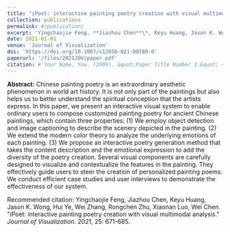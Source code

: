 ```yaml
---
title: "iPoet: interactive painting poetry creation with visual multimodal analysis"
collection: publications
permalink: #/publication/
excerpt: 'Yingchaojie Feng, **Jiazhou Chen**\*, Keyu Huang, Jason K. Wong, Hui Ye, Wei Zhang, Rongchen Zhu, Xiaonan Luo, Wei Chen'
date: 2021-01-01
venue: 'Journal of Visualization'
doi: 'https://doi.org/10.1007/s12650-021-00780-0'
paperurl: '/files/2021JOV/paper.pdf'
citation: #'Your Name, You. (2009). &quot;Paper Title Number 1.&quot; <i>Journal 1</i>. 1(1).'
---
```


<b>Abstract:</b> Chinese painting poetry is an extraordinary aesthetic phenomenon in world art history. It is not only part of the paintings but also helps us to better understand the spiritual conception that the artists express. In this paper, we present an interactive visual system to enable ordinary users to compose customized painting poetry for ancient Chinese paintings, which contain three properties: (1) We employ object detection and image captioning to describe the scenery depicted in the painting. (2) We extend the modern color theory to analyze the underlying emotions of each painting. (3) We propose an interactive poetry generation method that takes the content description and the emotional expression to add the diversity of the poetry creation. Several visual components are carefully designed to visualize and contextualize the features in the painting. They effectively guide users to steer the creation of personalized painting poems. We conduct efficient case studies and user interviews to demonstrate the effectiveness of our system.

Recommended citation: Yingchaojie Feng, Jiazhou Chen, Keyu Huang, Jason K. Wong, Hui Ye, Wei Zhang, Rongchen Zhu, Xiaonan Luo, Wei Chen. "iPoet: interactive painting poetry creation with visual multimodal analysis." <i>Journal of Visualization</i>. 2021, 25: 671-685.
